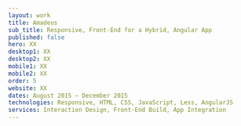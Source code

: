 ```yaml
---
layout: work
title: Amadeus
sub_title: Responsive, Front-End for a Hybrid, Angular App
published: false
hero: XX
desktop1: XX
desktop2: XX
mobile1: XX
mobile2: XX
order: 5
website: XX
dates: August 2015 – December 2015
technologies: Responsive, HTML, CSS, JavaScript, Less, AngularJS
services: Interaction Design, Front-End Build, App Integration
---
```

